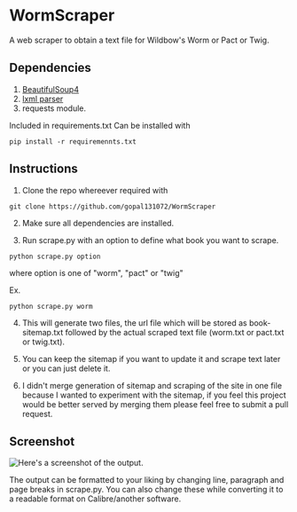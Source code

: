 # WormScraper
A web scraper to obtain a text file for Wildbow's Worm or Pact or Twig.

## Dependencies
1. [BeautifulSoup4](https://www.crummy.com/software/BeautifulSoup/bs4/doc/)
2. [lxml parser](http://lxml.de/)
3. requests module.

  Included in requirements.txt
  Can be installed with
  ```
  pip install -r requiremennts.txt
  ```

## Instructions

1. Clone the repo whereever required with
  ```
  git clone https://github.com/gopal131072/WormScraper
  ```
2. Make sure all dependencies are installed.

3. Run scrape.py with an option to define what book you want to scrape.

  ```
  python scrape.py option
  ```
  where option is one of "worm", "pact" or "twig"

  Ex.

  ```
  python scrape.py worm
  ```
4. This will generate two files, the url file which will be stored as book-sitemap.txt followed by the actual scraped text file (worm.txt or pact.txt or twig.txt).

5. You can keep the sitemap if you want to update it and scrape text later or you can just delete it.

6. I didn't merge generation of sitemap and scraping of the site in one file because I wanted to experiment with the sitemap, if you feel this project would be better served by merging them please feel free to submit a pull request.


## Screenshot

![Here's a screenshot of the output.](https://github.com/gopal131072/WormScraper/blob/master/screenshot.png)

The output can be formatted to your liking by changing line, paragraph and page breaks in scrape.py.
You can also change these while converting it to a readable format on Calibre/another software.
